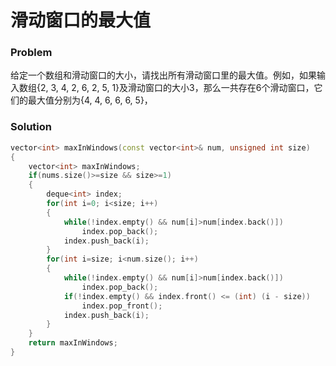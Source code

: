 # 滑动窗口的最大值

### Problem

给定一个数组和滑动窗口的大小，请找出所有滑动窗口里的最大值。例如，如果输入数组{2, 3, 4, 2, 6, 2, 5, 1}及滑动窗口的大小3，那么一共存在6个滑动窗口，它们的最大值分别为{4, 4, 6, 6, 6, 5}，

### Solution

```c++
vector<int> maxInWindows(const vector<int>& num, unsigned int size)
{
    vector<int> maxInWindows;
    if(nums.size()>=size && size>=1)
    {
        deque<int> index;
        for(int i=0; i<size; i++)
        {
            while(!index.empty() && num[i]>num[index.back()])
                index.pop_back();
            index.push_back(i);
        }
        for(int i=size; i<num.size(); i++)
        {
            while(!index.empty() && num[i]>num[index.back()])
                index.pop_back();
            if(!index.empty() && index.front() <= (int) (i - size))
                index.pop_front();
            index.push_back(i);
        }
    }
    return maxInWindows;
}
```





